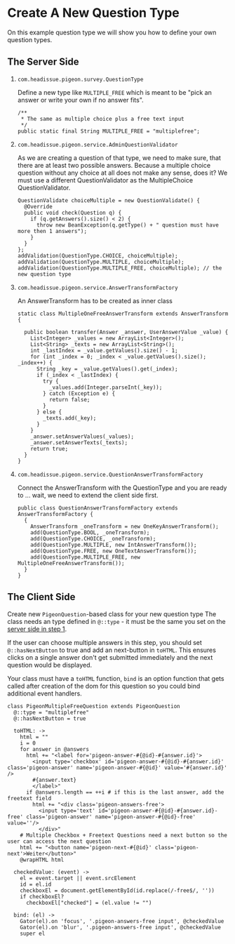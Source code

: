 # Create A New Question Type

On this example question type we will show you how to define your own question types.

## The Server Side

 1. `com.headissue.pigeon.survey.QuestionType`

    Define a new type like `MULTIPLE_FREE` which is meant to be "pick an answer or write your own if no answer fits".

        /**
         * The same as multiple choice plus a free text input
         */
        public static final String MULTIPLE_FREE = "multiplefree";

 2. `com.headissue.pigeon.service.AdminQuestionValidator`
    
    As we are creating a question of that type, we need to make sure, that there are at least two possible answers. Because a multiple choice question without any choice at all does not make any sense, does it? 
    We must use a different QuestionValidator as the MultipleChoice QuestionValidator.


        QuestionValidate choiceMultiple = new QuestionValidate() {
          @Override
          public void check(Question q) {
            if (q.getAnswers().size() < 2) {
              throw new BeanException(q.getType() + " question must have more then 1 answers");
            }
          }
        };
        addValidation(QuestionType.CHOICE, choiceMultiple);
        addValidation(QuestionType.MULTIPLE, choiceMultiple);
        addValidation(QuestionType.MULTIPLE_FREE, choiceMultiple); // the new question type

 3. `com.headissue.pigeon.service.AnswerTransformFactory`

    An AnswerTransform has to be created as inner class


        static class MultipleOneFreeAnswerTransform extends AnswerTransform {

          public boolean transfer(Answer _answer, UserAnswerValue _value) {
            List<Integer> _values = new ArrayList<Integer>();
            List<String> _texts = new ArrayList<String>();
            int _lastIndex = _value.getValues().size() - 1;
            for (int _index = 0; _index < _value.getValues().size(); _index++) {
              String _key = _value.getValues().get(_index);
              if (_index < _lastIndex) {
                try {
                  _values.add(Integer.parseInt(_key));
                } catch (Exception e) {
                  return false;
                }
              } else {
                _texts.add(_key);
              }
            }
            _answer.setAnswerValues(_values);
            _answer.setAnswerTexts(_texts);
            return true;
          }
        }


 4. `com.headissue.pigeon.service.QuestionAnswerTransformFactory`

    Connect the AnswerTransform with the QuestionType and you are ready to ... wait, we need to extend the client side first.


        public class QuestionAnswerTransformFactory extends AnswerTransformFactory {
          {
            AnswerTransform _oneTransform = new OneKeyAnswerTransform();
            add(QuestionType.BOOL, _oneTransform);
            add(QuestionType.CHOICE, _oneTransform);
            add(QuestionType.MULTIPLE, new IntAnswerTransform());
            add(QuestionType.FREE, new OneTextAnswerTransform());
            add(QuestionType.MULTIPLE_FREE, new MultipleOneFreeAnswerTransform());
          }
        }


## The Client Side

Create new `PigeonQuestion`-based class for your new question type
The class needs an type defined in `@::type` - it must be the same you set on the [server side in step 1](#the-server-side).

If the user can choose multiple answers in this step, you should set `@::hasNextButton` to true and add an next-button in `toHTML`.
This ensures clicks on a single answer don't get submitted immediately and the next question would be displayed.

Your class must have a `toHTML` function, `bind` is an option function that gets called after creation of the dom for this question so you could bind additional event handlers.

    class PigeonMultipleFreeQuestion extends PigeonQuestion
      @::type = "multiplefree"
      @::hasNextButton = true

      toHTML: ->
        html = ""
        i = 0
        for answer in @answers
          html += "<label for='pigeon-answer-#{@id}-#{answer.id}'>
            <input type='checkbox' id='pigeon-answer-#{@id}-#{answer.id}' class='pigeon-answer' name='pigeon-answer-#{@id}' value='#{answer.id}' />
            #{answer.text}
            </label>"
          if @answers.length == ++i # if this is the last answer, add the freetext field
            html += "<div class='pigeon-answers-free'>
              <input type='text' id='pigeon-answer-#{@id}-#{answer.id}-free' class='pigeon-answer' name='pigeon-answer-#{@id}-free' value=''/>
              </div>"
        # Multiple Checkbox + Freetext Questions need a next button so the user can access the next question
        html += "<button name='pigeon-next-#{@id}' class='pigeon-next'>Weiter</button>"
        @wrapHTML html

      checkedValue: (event) ->
        el = event.target || event.srcElement
        id = el.id
        checkboxEl = document.getElementById(id.replace(/-free$/, ''))
        if checkboxEl?
          checkboxEl["checked"] = (el.value != "")

      bind: (el) ->
        Gator(el).on 'focus', '.pigeon-answers-free input', @checkedValue
        Gator(el).on 'blur', '.pigeon-answers-free input', @checkedValue
        super el